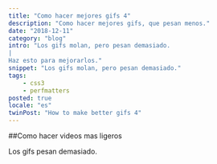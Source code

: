 ```yaml
---
title: "Como hacer mejores gifs 4"
description: "Como hacer mejores gifs, que pesan menos."
date: "2018-12-11"
category: "blog"
intro: "Los gifs molan, pero pesan demasiado.
|
Haz esto para mejorarlos."
snippet: "Los gifs molan, pero pesan demasiado."
tags:
    - css3
    - perfmatters
posted: true
locale: "es"
twinPost: "How to make better gifs 4"
---
```


##Como hacer videos mas ligeros

Los gifs pesan demasiado.
